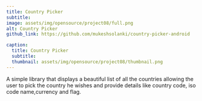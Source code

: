 ```yaml
---
title: Country Picker
subtitle: 
image: assets/img/opensource/project08/full.png
alt: Country Picker
github_link: https://github.com/mukeshsolanki/country-picker-android

caption:
  title: Country Picker
  subtitle: 
  thumbnail: assets/img/opensource/project08/thumbnail.png
---
```

A simple library that displays a beautiful list of all the countries allowing the user to pick the
country he wishes and provide details like country code, iso code name,currency and flag.
